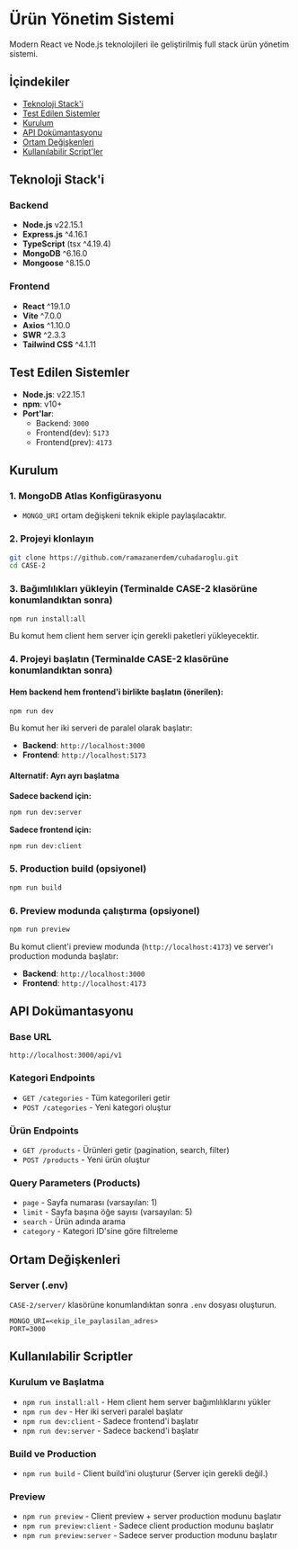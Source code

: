 # Ürün Yönetim Sistemi

Modern React ve Node.js teknolojileri ile geliştirilmiş full stack ürün yönetim sistemi.

## İçindekiler

- [Teknoloji Stack'i](#teknoloji-stacki)
- [Test Edilen Sistemler](#test-edilen-sistemler)
- [Kurulum](#kurulum)
- [API Dokümantasyonu](#api-dokümantasyonu)
- [Ortam Değişkenleri](#ortam-değişkenleri)
- [Kullanılabilir Script'ler](#kullanılabilir-scriptler)

## Teknoloji Stack'i

### Backend

- **Node.js** v22.15.1
- **Express.js** ^4.16.1
- **TypeScript** (tsx ^4.19.4)
- **MongoDB** ^6.16.0
- **Mongoose** ^8.15.0

### Frontend

- **React** ^19.1.0
- **Vite** ^7.0.0
- **Axios** ^1.10.0
- **SWR** ^2.3.3
- **Tailwind CSS** ^4.1.11

## Test Edilen Sistemler

- **Node.js**: v22.15.1
- **npm**: v10+
- **Port'lar**:
  - Backend: `3000`
  - Frontend(dev): `5173`
  - Frontend(prev): `4173`

## Kurulum

### 1. MongoDB Atlas Konfigürasyonu

- `MONGO_URI` ortam değişkeni teknik ekiple paylaşılacaktır.

### 2. Projeyi klonlayın

```bash
git clone https://github.com/ramazanerdem/cuhadaroglu.git
cd CASE-2
```

### 3. Bağımlılıkları yükleyin (Terminalde CASE-2 klasörüne konumlandıktan sonra)

```bash
npm run install:all
```

Bu komut hem client hem server için gerekli paketleri yükleyecektir.

### 4. Projeyi başlatın (Terminalde CASE-2 klasörüne konumlandıktan sonra)

#### Hem backend hem frontend'i birlikte başlatın (önerilen):

```bash
npm run dev
```

Bu komut her iki serveri de paralel olarak başlatır:

- **Backend**: `http://localhost:3000`
- **Frontend**: `http://localhost:5173`

#### Alternatif: Ayrı ayrı başlatma

**Sadece backend için:**

```bash
npm run dev:server
```

**Sadece frontend için:**

```bash
npm run dev:client
```

### 5. Production build (opsiyonel)

```bash
npm run build
```

### 6. Preview modunda çalıştırma (opsiyonel)

```bash
npm run preview
```

Bu komut client'i preview modunda (`http://localhost:4173`) ve server'ı production modunda başlatır:

- **Backend**: `http://localhost:3000`
- **Frontend**: `http://localhost:4173`

## API Dokümantasyonu

### Base URL

```
http://localhost:3000/api/v1
```

### Kategori Endpoints

- `GET /categories` - Tüm kategorileri getir
- `POST /categories` - Yeni kategori oluştur

### Ürün Endpoints

- `GET /products` - Ürünleri getir (pagination, search, filter)
- `POST /products` - Yeni ürün oluştur

### Query Parameters (Products)

- `page` - Sayfa numarası (varsayılan: 1)
- `limit` - Sayfa başına öğe sayısı (varsayılan: 5)
- `search` - Ürün adında arama
- `category` - Kategori ID'sine göre filtreleme

## Ortam Değişkenleri

### Server (.env)

`CASE-2/server/` klasörüne konumlandıktan sonra `.env` dosyası oluşturun.

```env
MONGO_URI=<ekip_ile_paylasilan_adres>
PORT=3000
```

## Kullanılabilir Scriptler

### Kurulum ve Başlatma

- `npm run install:all` - Hem client hem server bağımlılıklarını yükler
- `npm run dev` - Her iki serveri paralel başlatır
- `npm run dev:client` - Sadece frontend'i başlatır
- `npm run dev:server` - Sadece backend'i başlatır

### Build ve Production

- `npm run build` - Client build'ini oluşturur (Server için gerekli değil.)

### Preview

- `npm run preview` - Client preview + server production modunu başlatır
- `npm run preview:client` - Sadece client production modunu başlatır
- `npm run preview:server` - Sadece server production modunu başlatır
